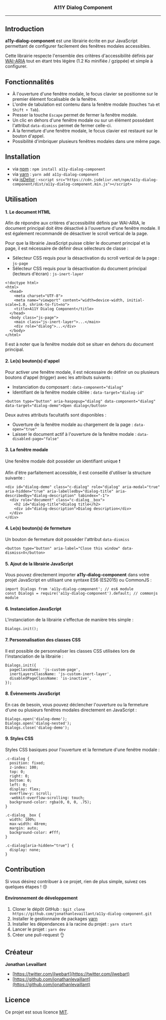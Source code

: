 <h3 align="center">A11Y Dialog Component</h3>

---

## Introduction

**a11y-dialog-component** est une librairie écrite en pur JavaScript permettant de configurer facilement des
fenêtres modales accessibles.

Cette librairie respecte l'ensemble des critères d'accessibilité définis par 
[WAI-ARIA](https://www.w3.org/TR/wai-aria-practices-1.1/#dialog_modal) tout en étant très légère (1.2 Ko minifiée / gzippée)
et simple à configurer.

## Fonctionnalités

- À l'ouverture d'une fenêtre modale, le focus clavier se positionne sur le premier élément focalisable de la fenêtre. 
- L'ordre de tabulation est contenu dans la fenêtre modale (touches `Tab` et `Shift + Tab`).
- Presser la touche `Escape` permet de fermer la fenêtre modale.
- Un clic en dehors d'une fenêtre modale ou sur un élément possédant l'attribut `data-dismiss` permet de fermer celle-ci.
- À la fermeture d'une fenêtre modale, le focus clavier est restauré sur le bouton d'appel.
- Possibilité d'imbriquer plusieurs fenêtres modales dans une même page.

## Installation

- via [npm](https://www.npmjs.com/) : `npm install a11y-dialog-component`
- via [yarn](https://yarnpkg.com/lang/en/) : `yarn add a11y-dialog-component`
- via [jsDelivr](https://www.jsdelivr.com/) : `<script src="https://cdn.jsdelivr.net/npm/a11y-dialog-component/dist/a11y-dialog-component.min.js"></script>`

## Utilisation

#### 1. Le document HTML

Afin de répondre aux critères d'accessibilité définis par WAI-ARIA, le document principal doit être désactivé à l'ouverture
d'une fenêtre modale. Il est également recommandé de désactiver le scroll vertical de la page.

Pour que la librairie JavaScript puisse cibler le document principal et la page, il est nécessaire de définir deux sélecteurs de classe :

- Sélecteur CSS requis pour la désactivation du scroll vertical de la page : `js-page`
- Sélecteur CSS requis pour la désactivation du document principal (lecteurs d'écran) : `js-inert-layer`

```
<!doctype html>
<html>
  <head>
    <meta charset="UTF-8">
    <meta name="viewport" content="width=device-width, initial-scale=1.0, shrink-to-fit=no">
    <title>A11Y Dialog Component</title>
  </head>
  <body class="js-page">
    <main class="js-inert-layer">...</main>
    <div role="dialog">...</div>
  </body>
</html>

```

Il est à noter que la fenêtre modale doit se situer en dehors du document principal.

#### 2. Le(s) bouton(s) d'appel

Pour activer une fenêtre modale, il est nécessaire de définir un ou plusieurs boutons d'appel (trigger) avec les attributs suivants :

- Instanciation du composant : `data-component="dialog"`
- Identifiant de la fenêtre modale ciblée : `data-target="dialog-id"`

```
<button type="button" aria-haspopup="dialog" data-component="dialog" data-target="dialog-demo">Open dialog</button>
```

Deux autres attributs facultatifs sont disponibles :

- Ouverture de la fenêtre modale au chargement de la page : `data-open="true"`
- Laisser le document actif à l'ouverture de la fenêtre modale : `data-disabled-page="false"`

#### 3. La fenêtre modale

Une fenêtre modale doit posséder un identifiant unique :exclamation:

Afin d'être parfaitement accessible, il est conseillé d'utiliser la structure suivante :

```
<div id="dialog-demo" class="c-dialog" role="dialog" aria-modal="true" aria-hidden="true" aria-labelledby="dialog-title" aria-describedby="dialog-description" tabindex="-1">
  <div role="document" class="c-dialog__box">
    <h2 id="dialog-title">Dialog title</h2>
    <div id="dialog-description">Dialog description</div>
  </div>
</div>    
```

#### 4. Le(s) bouton(s) de fermeture

Un bouton de fermeture doit posséder l'attribut `data-dismiss`

```
<button type="button" aria-label="Close this window" data-dismiss>X</button>
```

#### 5. Ajout de la librairie JavaScript

Vous pouvez directement importer **a11y-dialog-component** dans votre projet JavaScript 
en utilisant une syntaxe ES6 (ES2015) ou CommonJS :

```
import Dialogs from 'a11y-dialog-component'; // es6 module
const Dialogs = require('a11y-dialog-component').default; // commonjs module
```

#### 6. Instanciation JavaScript

L'instanciation de la librairie s'effectue de manière très simple :

```
Dialogs.init();
```

#### 7. Personnalisation des classes CSS

Il est possible de personnaliser les classes CSS utilisées lors de l'instanciation de la librairie :

```
Dialogs.init({
  pageClassName: 'js-custom-page',
  inertLayersClassName: 'js-custom-inert-layer',
  disabledPageClassName: 'is-inactive',
});
```

#### 8. Évènements JavaScript

En cas de besoin, vous pouvez déclencher l'ouverture ou la fermeture d'une ou plusieurs fenêtres modales directement en JavaScript :

```
Dialogs.open('dialog-demo');
Dialogs.open('dialog-nested');
Dialogs.close('dialog-demo');
```

#### 9. Styles CSS

Styles CSS basiques pour l'ouverture et la fermeture d'une fenêtre modale :

```
.c-dialog {
  position: fixed;
  z-index: 100;
  top: 0;
  right: 0;
  bottom: 0;
  left: 0;
  display: flex;
  overflow-y: scroll;
  -webkit-overflow-scrolling: touch;
  background-color: rgba(0, 0, 0, .75);
}

.c-dialog__box {  
  width: 100%;
  max-width: 48rem;
  margin: auto;
  background-color: #fff;
}

.c-dialog[aria-hidden="true"] {
  display: none;
}
```

## Contribution

Si vous désirez contribuer à ce projet, rien de plus simple, suivez ces quelques étapes ! :kissing_closed_eyes:

#### Environnement de développement

1. Cloner le dépôt GitHub : `$git clone https://github.com/jonathanlevaillant/a11y-dialog-component.git`
2. Installer le gestionnaire de packages [yarn](https://yarnpkg.com/en/docs/install#mac-tab)
3. Installer les dépendances à la racine du projet : `yarn start`
4. Lancer le projet : `yarn dev`
5. Créer une pull-request :ok_hand:

## Créateur

**Jonathan Levaillant**

- [https://twitter.com/jlwebart](https://twitter.com/jlwebart)
- [https://github.com/jonathanlevaillant](https://github.com/jonathanlevaillant)

## Licence

Ce projet est sous licence [MIT](https://opensource.org/licenses/MIT).
